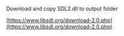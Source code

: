 Download and copy SDL2.dll to output folder

[https://www.libsdl.org/download-2.0.php](https://www.libsdl.org/download-2.0.php)
